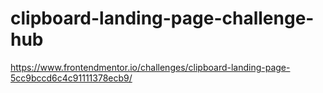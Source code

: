 # clipboard-landing-page-challenge-hub
https://www.frontendmentor.io/challenges/clipboard-landing-page-5cc9bccd6c4c91111378ecb9/
